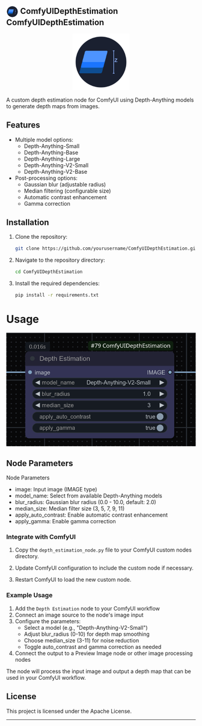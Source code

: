 ## <img src="images/depth-estimation-logo-with-smaller-z.svg" width="32" height="32" alt="Depth Estimation Icon" style="vertical-align: middle"> ComfyUIDepthEstimation ComfyUIDepthEstimation

<div align="center">
  <img src="images/depth-estimation-logo-with-smaller-z.svg" width="150" height="150" alt="Depth Estimation Logo">
</div>

A custom depth estimation node for ComfyUI using Depth-Anything models to generate depth maps from images.

## Features
- Multiple model options:
  - Depth-Anything-Small
  - Depth-Anything-Base
  - Depth-Anything-Large
  - Depth-Anything-V2-Small
  - Depth-Anything-V2-Base
- Post-processing options:
  - Gaussian blur (adjustable radius)
  - Median filtering (configurable size)
  - Automatic contrast enhancement
  - Gamma correction

## Installation
1. Clone the repository:
   ```bash
   git clone https://github.com/yourusername/ComfyUIDepthEstimation.git
   ```

2. Navigate to the repository directory:

   ```bash
   cd ComfyUIDepthEstimation
   ```

3. Install the required dependencies:

   ```bash
   pip install -r requirements.txt
   ```

# Usage

<div align="center">
  <img src="images/depth-estimation-node.png" width="600" alt="Depth Estimation Node Preview">
</div>

## Node Parameters

Node Parameters

- image: Input image (IMAGE type)
- model_name: Select from available Depth-Anything models
- blur_radius: Gaussian blur radius (0.0 - 10.0, default: 2.0)
- median_size: Median filter size (3, 5, 7, 9, 11)
- apply_auto_contrast: Enable automatic contrast enhancement
- apply_gamma: Enable gamma correction

### Integrate with ComfyUI

1. Copy the `depth_estimation_node.py` file to your ComfyUI custom nodes directory.

2. Update ComfyUI configuration to include the custom node if necessary.

3. Restart ComfyUI to load the new custom node.

### Example Usage
1. Add the `Depth Estimation` node to your ComfyUI workflow
2. Connect an image source to the node's image input
3. Configure the parameters:
   - Select a model (e.g., "Depth-Anything-V2-Small")
   - Adjust blur_radius (0-10) for depth map smoothing
   - Choose median_size (3-11) for noise reduction
   - Toggle auto_contrast and gamma correction as needed
4. Connect the output to a Preview Image node or other image processing nodes

The node will process the input image and output a depth map that can be used in your ComfyUI workflow.

## License

This project is licensed under the Apache License.

---
